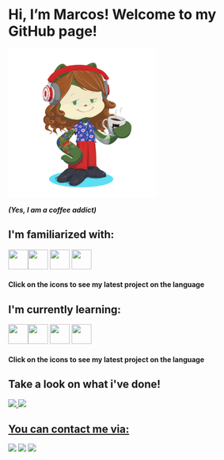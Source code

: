 # Hi, I’m Marcos! Welcome to my GitHub page!
<img src="octocat.png" width="300" height="300" />

***(Yes, I am a coffee addict)***

## I'm familiarized with:
[<img src="https://cdn.jsdelivr.net/gh/devicons/devicon/icons/c/c-original.svg" width="40" height="40" />](https://github.com/Mazner/C-language-adventures)[<img src="https://cdn.jsdelivr.net/gh/devicons/devicon/icons/mysql/mysql-plain.svg" width="40" height="40" />](https://github.com/Mazner/Banco-de-dados-projeto-)
[<img src="https://cdn.jsdelivr.net/gh/devicons/devicon/icons/html5/html5-original-wordmark.svg" width="40" height="40" />](https://github.com/Mazner/html-learning)
[<img src="https://cdn.jsdelivr.net/gh/devicons/devicon/icons/css3/css3-original-wordmark.svg" width="40" height="40" />](https://github.com/Mazner/html-learning)

#### Click on the icons to see my latest project on the language

## I'm currently learning:

[<img src="https://cdn.jsdelivr.net/gh/devicons/devicon/icons/python/python-original.svg" width="40" height="40" />](https://github.com/Mazner/Python-Learning)[<img src="https://cdn.jsdelivr.net/gh/devicons/devicon/icons/javascript/javascript-original.svg" width="40" height="40" />](https://github.com/UTFome)
[<img src="https://cdn.jsdelivr.net/gh/devicons/devicon/icons/react/react-original.svg" width="40" height="40" />](https://github.com/UTFome)
[<img src="https://cdn.jsdelivr.net/gh/devicons/devicon/icons/cplusplus/cplusplus-original.svg" width="40" height="40" />](https://github.com/Mazner/Cpp-adventures)


#### Click on the icons to see my latest project on the language
          

## Take a look on what i've done!
<div>
<a href="https://github.com/mazner">
<img height="180em" src="https://github-readme-stats.vercel.app/api/top-langs/?username=mazner&layout=compact&langs_count=7&theme=dracula"/>
<img height="180em" src="https://github-readme-stats.vercel.app/api?username=mazner&show_icons=true&theme=dracula&include_all_commits=true&count_private=true"/>
</div>
          
## You can contact me via:

<div>
<a href="https://instagram.com/marcos_bezner" target="_blank"><img src="https://img.shields.io/badge/-Instagram-%23E4405F?style=for-the-badge&logo=instagram&logoColor=white" target="_blank"></a>
<a href = "mailto:marcosbezner@gmail.com"><img src="https://img.shields.io/badge/Gmail-D14836?style=for-the-badge&logo=gmail&logoColor=white" target="_blank"></a>
<a href="https://www.linkedin.com/in/marcos-bezner/" target="_blank"><img src="https://img.shields.io/badge/-LinkedIn-%230077B5?style=for-the-badge&logo=linkedin&logoColor=white" target="_blank"></a>   
</div>

